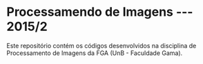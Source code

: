 # Processamendo de Imagens --- 2015/2

Este repositório contém os códigos desenvolvidos
na disciplina de Processamento de Imagens da
FGA (UnB - Faculdade Gama).
